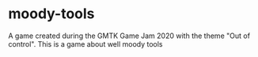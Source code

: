 # moody-tools
A game created during the GMTK Game Jam 2020 with the theme "Out of control". This is a game about well moody tools

